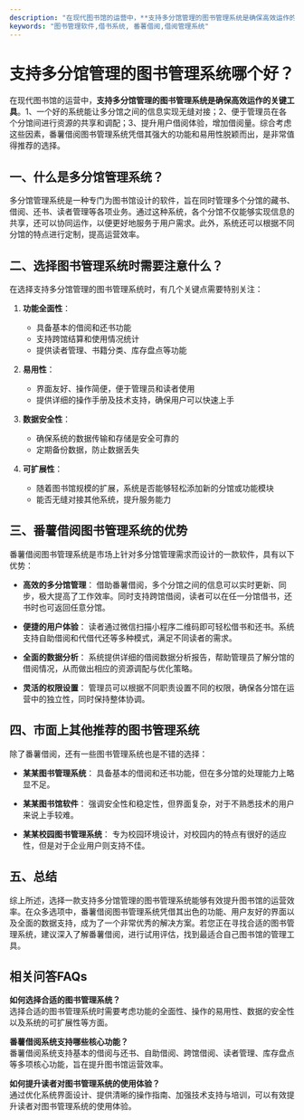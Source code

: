 ```yaml
---
description: "在现代图书馆的运营中，**支持多分馆管理的图书管理系统是确保高效运作的关键工具**。1、一个好的系统能让多分馆之间的信息实现无缝对接；2、便于管理员在各个分馆间进行资源的共享和调配；3、提升用户借阅体验，增加借阅量。综合考虑这些因素，番薯借阅图书管理系统凭借其强大的功能和易用性脱颖而出，是非常值得推荐的选择。"
keywords: "图书管理软件,借书系统, 番薯借阅,借阅管理系统"
---
```

# 支持多分馆管理的图书管理系统哪个好？

在现代图书馆的运营中，**支持多分馆管理的图书管理系统是确保高效运作的关键工具**。1、一个好的系统能让多分馆之间的信息实现无缝对接；2、便于管理员在各个分馆间进行资源的共享和调配；3、提升用户借阅体验，增加借阅量。综合考虑这些因素，番薯借阅图书管理系统凭借其强大的功能和易用性脱颖而出，是非常值得推荐的选择。

## 一、什么是多分馆管理系统？

多分馆管理系统是一种专门为图书馆设计的软件，旨在同时管理多个分馆的藏书、借阅、还书、读者管理等各项业务。通过这种系统，各个分馆不仅能够实现信息的共享，还可以协同运作，以便更好地服务于用户需求。此外，系统还可以根据不同分馆的特点进行定制，提高运营效率。

## 二、选择图书管理系统时需要注意什么？

在选择支持多分馆管理的图书管理系统时，有几个关键点需要特别关注：

1. **功能全面性**：
   - 具备基本的借阅和还书功能
   - 支持跨馆结算和使用情况统计
   - 提供读者管理、书籍分类、库存盘点等功能

2. **易用性**：
   - 界面友好、操作简便，便于管理员和读者使用
   - 提供详细的操作手册及技术支持，确保用户可以快速上手

3. **数据安全性**：
   - 确保系统的数据传输和存储是安全可靠的
   - 定期备份数据，防止数据丢失

4. **可扩展性**：
   - 随着图书馆规模的扩展，系统是否能够轻松添加新的分馆或功能模块
   - 能否无缝对接其他系统，提升服务能力

## 三、番薯借阅图书管理系统的优势

番薯借阅图书管理系统是市场上针对多分馆管理需求而设计的一款软件，具有以下优势：

- **高效的多分馆管理**：
  借助番薯借阅，多个分馆之间的信息可以实时更新、同步，极大提高了工作效率。同时支持跨馆借阅，读者可以在任一分馆借书，还书时也可返回任意分馆。

- **便捷的用户体验**：
  读者通过微信扫描小程序二维码即可轻松借书和还书。系统支持自助借阅和代借代还等多种模式，满足不同读者的需求。

- **全面的数据分析**：
  系统提供详细的借阅数据分析报告，帮助管理员了解分馆的借阅情况，从而做出相应的资源调配与优化策略。

- **灵活的权限设置**：
  管理员可以根据不同职责设置不同的权限，确保各分馆在运营中的独立性，同时保持整体协调。

## 四、市面上其他推荐的图书管理系统

除了番薯借阅，还有一些图书管理系统也是不错的选择：

- **某某图书管理系统**：
  具备基本的借阅和还书功能，但在多分馆的处理能力上略显不足。

- **某某图书馆软件**：
  强调安全性和稳定性，但界面复杂，对于不熟悉技术的用户来说上手较难。

- **某某校园图书管理系统**：
  专为校园环境设计，对校园内的特点有很好的适应性，但是对于企业用户则支持不佳。

## 五、总结

综上所述，选择一款支持多分馆管理的图书管理系统能够有效提升图书馆的运营效率。在众多选项中，番薯借阅图书管理系统凭借其出色的功能、用户友好的界面以及全面的数据支持，成为了一个非常优秀的解决方案。若您正在寻找合适的图书管理系统，建议深入了解番薯借阅，进行试用评估，找到最适合自己图书馆的管理工具。

## 相关问答FAQs

**如何选择合适的图书管理系统？**  
选择合适的图书管理系统时需要考虑功能的全面性、操作的易用性、数据的安全性以及系统的可扩展性等方面。

**番薯借阅系统支持哪些核心功能？**  
番薯借阅系统支持基本的借阅与还书、自助借阅、跨馆借阅、读者管理、库存盘点等多项核心功能，旨在提升图书馆运营效率。

**如何提升读者对图书管理系统的使用体验？**  
通过优化系统界面设计、提供清晰的操作指南、加强技术支持与培训，可以有效提升读者对图书管理系统的使用体验。
